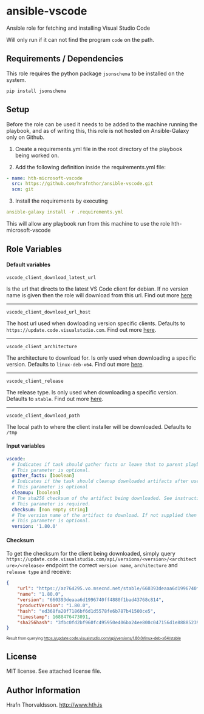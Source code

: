 ansible-vscode
=========

Ansible role for fetching and installing Visual Studio Code

Will only run if it can not find the program `code` on the path.

Requirements / Dependencies
------------

This role requires the python package `jsonschema` to be installed on the system.

```shell
pip install jsonschema
```

Setup
-----

Before the role can be used it needs to be added to the machine running the playbook, and as of writing this, this role is not hosted on Ansible-Galaxy only on Github.

1. Create a requirements.yml file in the root directory of the playbook being worked on.

2. Add the following definition inside the requirements.yml file:

```yaml
- name: hth-microsoft-vscode
  src: https://github.com/hrafnthor/ansible-vscode.git
  scm: git
````

3. Install the requirements by executing

```yaml
ansible-galaxy install -r .requirements.yml
```

This will allow any playbook run from this machine to use the role hth-microsoft-vscode


Role Variables
--------------

#### Default variables

`vscode_client_download_latest_url`

Is the url that directs to the latest VS Code client for debian. If no version name is given then the role will download from this url.
Find out more [here](https://code.visualstudio.com/docs/setup/linux)

---

`vscode_client_download_url_host`

The host url used when dowloading version specific clients.
Defaults to `https://update.code.visualstudio.com`.
Find out more [here](https://code.visualstudio.com/docs/supporting/faq#_previous-release-versions).

---

`vscode_client_architecture`

The architecture to download for. Is only used when downloading a specific version. Defaults to `linux-deb-x64`.
Find out more [here](https://code.visualstudio.com/docs/supporting/faq#_previous-release-versions).

---

`vscode_client_release`

The release type. Is only used when downloading a specific version. Defaults to `stable`.
Find out more [here](https://code.visualstudio.com/docs/supporting/faq#_previous-release-versions).

---

`vscode_client_download_path`

The local path to where the client installer will be downloaded. Defaults to `/tmp`

#### Input variables

```yml
vscode:
  # Indicates if task should gather facts or leave that to parent playbook. Defaults to yes
  # This parameter is optional.
  gather_facts: [boolean]
  # Indicates if the task should cleanup downloaded artifacts after use or leave them. Defaults to yes.
  # This parameter is optional
  cleanup: [boolean]
  # The sha256 checksum of the artifact being downloaded. See instructions below on how to find it.
  # This parameter is required.
  checksum: [non empty string]
  # The version name of the artifact to download. If not supplied then the latest client will be downloaded.
  # This parameter is optional.
  version: '1.80.0'
```

#### Checksum

To get the checksum for the client being downloaded, simply query `https://update.code.visualstudio.com/api/versions/<version>/<architecture>/<release>` endpoint the correct `version name`, `architecture` and `release type` and receive:

```json
{
    "url": "https://az764295.vo.msecnd.net/stable/660393deaaa6d1996740ff4880f1bad43768c814/code_1.80.0-1688479026_amd64.deb",
    "name": "1.80.0",
    "version": "660393deaaa6d1996740ff4880f1bad43768c814",
    "productVersion": "1.80.0",
    "hash": "ed368fa20f7186bf6d1d5578fe6b787b41500ce5",
    "timestamp": 1688476473091,
    "sha256hash": "3fbc0fd2bf960fc495950e406ba24ee800c047156d1e88885239655e922e15a7"
}
```
<sup><sub>
	Result from querying https://update.code.visualstudio.com/api/versions/1.80.0/linux-deb-x64/stable
</sub></sup>


License
-------

MIT license. See attached license file.

Author Information
------------------

Hrafn Thorvaldsson.
http://www.hth.is
